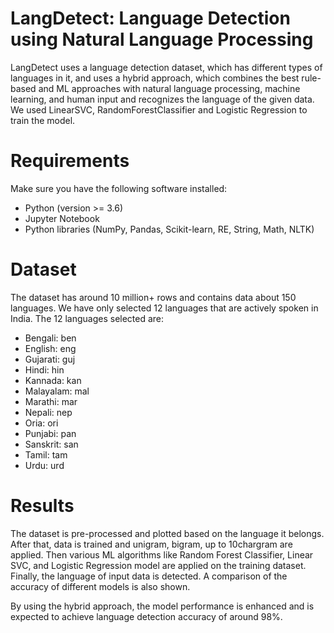 # LangDetect: Language Detection using Natural Language Processing
LangDetect uses a language detection dataset, which has different types of languages in it, and uses a hybrid approach, which combines the best rule-based and ML approaches with natural language processing, machine learning, and human input and recognizes the language of the given data. We used LinearSVC, RandomForestClassifier and Logistic Regression to train the model.

# Requirements #
Make sure you have the following software installed:
<ul>
  <li>Python (version >= 3.6)</li>
  <li>Jupyter Notebook</li>
  <li>Python libraries (NumPy, Pandas, Scikit-learn, RE, String, Math, NLTK)</li>
</ul>

# Dataset #
The dataset has around 10 million+ rows and contains data about 150 languages. We have only selected 12 languages that are actively spoken in India. The 12 languages selected are:
<ul>
  <li>Bengali: ben</li>
  <li>English: eng</li>
  <li>Gujarati: guj</li>
  <li>Hindi: hin</li>
  <li>Kannada: kan</li>
  <li>Malayalam: mal</li>
  <li>Marathi: mar</li>
  <li>Nepali: nep</li>
  <li>Oria: ori</li>
  <li>Punjabi: pan</li>
  <li>Sanskrit: san</li>
  <li>Tamil: tam</li>
  <li>Urdu: urd</li>
</ul>



# Results #
The dataset is pre-processed and plotted based on the language it belongs. After that, data is trained and unigram, bigram, up to 10chargram are applied. Then various ML algorithms like Random Forest Classifier, Linear SVC, and Logistic Regression model are applied on the training dataset. Finally, the language of input data is detected. A comparison of the accuracy of different models is also shown. 

By using the hybrid approach, the model performance is enhanced and is expected to achieve language detection accuracy of around 98%.
